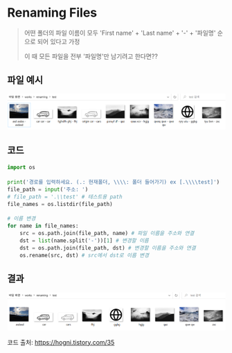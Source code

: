 # Renaming Files

> 어떤 폴더의 파일 이름이 모두 'First name' + 'Last name' + '-' + '파일명' 순으로 되어 있다고 가정
>
> 이 때 모든 파일을 전부 '파일명'만 남기려고 한다면??



## 파일 예시

![image-20210408103451029](Rename_Files.assets/image-20210408103451029.png)



## 코드

```python
import os

print('경로를 입력하세요. (.: 현재폴더, \\\\: 폴더 들어가기) ex [.\\\\test]')
file_path = input('주소: ')
# file_path = '.\\test' # 테스트용 path
file_names = os.listdir(file_path)

# 이름 변경
for name in file_names:
    src = os.path.join(file_path, name) # 파일 이름을 주소와 연결
    dst = list(name.split('-'))[1] # 변경할 이름
    dst = os.path.join(file_path, dst) # 변경할 이름을 주소와 연결
    os.rename(src, dst) # src에서 dst로 이름 변경
```



## 결과

![image-20210408103545113](Rename_Files.assets/image-20210408103545113.png)



코드 출처: https://hogni.tistory.com/35
